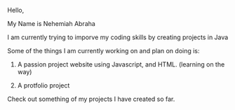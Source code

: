 Hello,

My Name is Nehemiah Abraha

I am currently trying to imporve my coding skills by creating projects in Java

Some of the things I am currently working on and plan on doing is:

1. A passion project website using Javascript, and HTML. (learning on the way)

2. A protfolio project

Check out something of my projects I have created so far.
